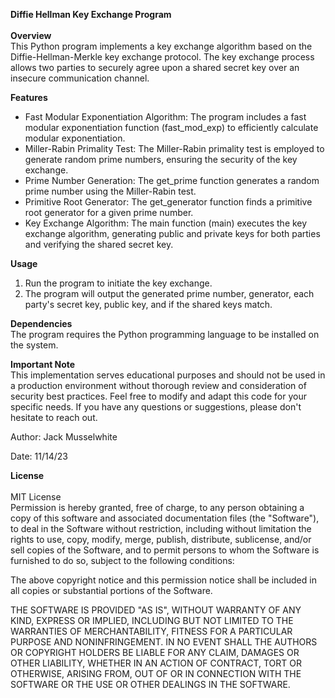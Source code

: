 **Diffie Hellman Key Exchange Program**
<br/>
<br/>
**Overview**
<br/>
This Python program implements a key exchange algorithm based on the Diffie-Hellman-Merkle key exchange protocol. The key exchange process allows two parties to securely agree upon a shared secret key over an insecure communication channel.

**Features**
<br/>
- Fast Modular Exponentiation Algorithm: The program includes a fast modular exponentiation function (fast_mod_exp) to efficiently calculate modular exponentiation.
- Miller-Rabin Primality Test: The Miller-Rabin primality test is employed to generate random prime numbers, ensuring the security of the key exchange.
- Prime Number Generation: The get_prime function generates a random prime number using the Miller-Rabin test.
- Primitive Root Generator: The get_generator function finds a primitive root generator for a given prime number.
- Key Exchange Algorithm: The main function (main) executes the key exchange algorithm, generating public and private keys for both parties and verifying the shared secret key.

**Usage**
<br/>
1. Run the program to initiate the key exchange.
2. The program will output the generated prime number, generator, each party's secret key, public key, and if the shared keys match.

**Dependencies**
<br/>
The program requires the Python programming language to be installed on the system.

**Important Note**
<br/>
This implementation serves educational purposes and should not be used in a production environment without thorough review and consideration of security best practices.
Feel free to modify and adapt this code for your specific needs. If you have any questions or suggestions, please don't hesitate to reach out.

Author: Jack Musselwhite

Date: 11/14/23

**License**
<br/>
<br/>
MIT License
<br/>
Permission is hereby granted, free of charge, to any person obtaining a copy
of this software and associated documentation files (the "Software"), to deal
in the Software without restriction, including without limitation the rights
to use, copy, modify, merge, publish, distribute, sublicense, and/or sell
copies of the Software, and to permit persons to whom the Software is
furnished to do so, subject to the following conditions:

The above copyright notice and this permission notice shall be included in
all copies or substantial portions of the Software.

THE SOFTWARE IS PROVIDED "AS IS", WITHOUT WARRANTY OF ANY KIND, EXPRESS OR
IMPLIED, INCLUDING BUT NOT LIMITED TO THE WARRANTIES OF MERCHANTABILITY,
FITNESS FOR A PARTICULAR PURPOSE AND NONINFRINGEMENT. IN NO EVENT SHALL THE
AUTHORS OR COPYRIGHT HOLDERS BE LIABLE FOR ANY CLAIM, DAMAGES OR OTHER
LIABILITY, WHETHER IN AN ACTION OF CONTRACT, TORT OR OTHERWISE, ARISING FROM,
OUT OF OR IN CONNECTION WITH THE SOFTWARE OR THE USE OR OTHER DEALINGS IN
THE SOFTWARE.
